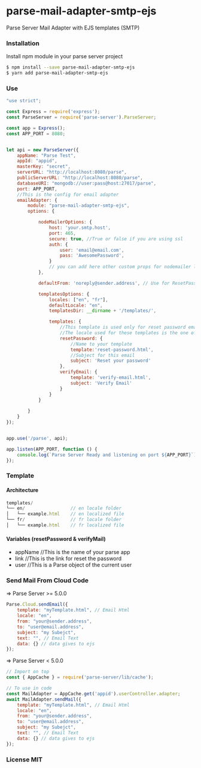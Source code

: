 # parse-mail-adapter-smtp-ejs
Parse Server Mail Adapter with EJS templates (SMTP)

### Installation

Install npm module in your parse server project

```sh
$ npm install --save parse-mail-adapter-smtp-ejs
$ yarn add parse-mail-adapter-smtp-ejs
```

### Use


```js
"use strict";

const Express = require('express');
const ParseServer = require('parse-server').ParseServer;

const app = Express();
const APP_PORT = 8080;


let api = new ParseServer({
    appName: "Parse Test",
    appId: "appid",
    masterKey: "secret",
    serverURL: "http://localhost:8080/parse",
    publicServerURL: "http://localhost:8080/parse",
    databaseURI: "mongodb://user:pass@host:27017/parse",
    port: APP_PORT,
    //This is the config for email adapter
    emailAdapter: {
        module: "parse-mail-adapter-smtp-ejs",
        options: {

            nodeMailerOptions: {
                host: 'your.smtp.host',
                port: 465,
                secure: true, //True or false if you are using ssl 
                auth: {
                    user: 'email@email.com',
                    pass: 'AwesomePassword',
                }
                // you can add here other custom props for nodemailer like "tls"...
            },

            defaultFrom: 'noreply@sender.address', // Use for ResetPassword, VerifyEmail

            templatesOptions: {
                locales: ["en", "fr"],
                defaultLocale: "en",
                templatesDir: __dirname + '/templates/',

                templates: {
                    //This template is used only for reset password email
                    //The locale used for these templates is the one of user.get("locale") or the default locale
                    resetPassword: {
                        //Name to your template
                        template:'reset-password.html',
                        //Subject for this email
                        subject: 'Reset your password'
                    },
                    verifyEmail: {
                        template: 'verify-email.html',
                        subject: 'Verify Email'
                    }
                }
            }
            
        }
    }
});


app.use('/parse', api);

app.listen(APP_PORT, function () {
	console.log(`Parse Server Ready and listening on port ${APP_PORT}`);
});
```

### Template

#### Architecture

```js
templates/
└── en/                 // en locale folder
│   └── example.html    // en localized file
└── fr/                 // fr locale folder
│   └── example.html    // fr localized file
```

#### Variables (resetPassword & verifyMail)
- appName //This is the name of your parse app
- link //This is the link for reset the password
- user //This is a Parse object of the current user


### Send Mail From Cloud Code

=> Parse Server >= 5.0.0
```js
Parse.Cloud.sendEmail({
    template: "myTemplate.html", // Email Html
    locale: "en",
    from: "your@sender.address",
    to: "user@email.address",
    subject: "my Subejct",
    text: "", // Email Text
    data: {} // data gives to ejs
});
```

=> Parse Server < 5.0.0
```js
// Import on top
const { AppCache } = require('parse-server/lib/cache');

// To use in code
const MailAdapter = AppCache.get('appid').userController.adapter;
await MailAdapter.sendMail({
    template: "myTemplate.html", // Email Html
    locale: "en",
    from: "your@sender.address",
    to: "user@email.address",
    subject: "my Subejct",
    text: "", // Email Text
    data: {} // data gives to ejs
});

```


### License MIT
